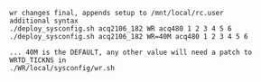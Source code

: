     wr changes final, appends setup to /mnt/local/rc.user
    additional syntax
    ./deploy_sysconfig.sh acq2106_182 WR acq480 1 2 3 4 5 6
    ./deploy_sysconfig.sh acq2106_182 WR=40M acq480 1 2 3 4 5 6
    
    ... 40M is the DEFAULT, any other value will need a patch to WRTD_TICKNS in
    ./WR/local/sysconfig/wr.sh

